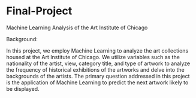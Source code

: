 # Final-Project
Machine Learning Analysis of the Art Institute of Chicago

Background:

In this project, we employ Machine Learning to analyze the art collections housed at the Art Institute of Chicago. We utilize variables such as the nationality of the artist, view, category title, and type of artwork to analyze the frequency of historical exhibitions of the artworks and delve into the backgrounds of the artists. The primary question addressed in this project is the application of Machine Learning to predict the next artwork likely to be displayed.
